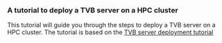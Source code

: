 ### A tutorial to deploy a TVB server on a HPC cluster

This tutorial will guide you through the steps to deploy a TVB server on a HPC cluster. The tutorial is based on the [TVB server deployment tutorial](https://docs.thevirtualbrain.org/manuals/UserGuide/UserGuide-Config.html)

